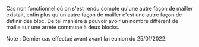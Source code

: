 Cas non fonctionnel où on s'est rendu compte qu'une autre façon de mailler existait,
enfin plus qu'un autre façon de mailler c'est une autre façon de définir des bloc.
De tel manière à pouvoir avoir un nombre différent de maille sur une arrete commune à deux blocks.

Note : Dernier cas effectué avant avant la reunion du 25/01/2022.
